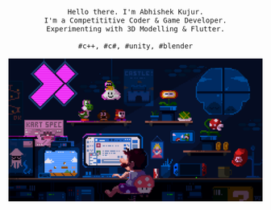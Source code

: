 <p align="center">
  <samp>
    Hello there. I'm Abhishek Kujur.
    <br />
    I'm a Competititive Coder & Game Developer.
    <br />
    Experimenting with 3D Modelling & Flutter.
    <br />
    <br />
    #c++, #c#, #unity, #blender
  </samp>
  <br />
  <br />
  <img
    align="center"
    src="https://github.com/NewCyberGypsy/NewCyberGypsy/blob/main/preview.gif"
    width="680"
  />
</p>

